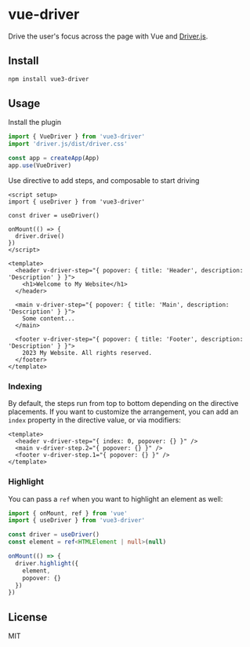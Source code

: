 # vue-driver

Drive the user's focus across the page with Vue and [Driver.js](https://driverjs.com).

## Install

```bash
npm install vue3-driver
```

## Usage

Install the plugin

```js
import { VueDriver } from 'vue3-driver'
import 'driver.js/dist/driver.css'

const app = createApp(App)
app.use(VueDriver)
```

Use directive to add steps, and composable to start driving

```vue
<script setup>
import { useDriver } from 'vue3-driver'

const driver = useDriver()

onMount(() => {
  driver.drive()
})
</script>

<template>
  <header v-driver-step="{ popover: { title: 'Header', description: 'Description' } }">
    <h1>Welcome to My Website</h1>
  </header>

  <main v-driver-step="{ popover: { title: 'Main', description: 'Description' } }">
    Some content...
  </main>

  <footer v-driver-step="{ popover: { title: 'Footer', description: 'Description' } }">
    2023 My Website. All rights reserved.
  </footer>
</template>
```

### Indexing

By default, the steps run from top to bottom depending on the directive placements. If you want to customize the arrangement, you can add an `index` property in the directive value, or via modifiers:

```vue
<template>
  <header v-driver-step="{ index: 0, popover: {} }" />
  <main v-driver-step.2="{ popover: {} }" />
  <footer v-driver-step.1="{ popover: {} }" />
</template>
```

### Highlight

You can pass a `ref` when you want to highlight an element as well:

```ts
import { onMount, ref } from 'vue'
import { useDriver } from 'vue3-driver'

const driver = useDriver()
const element = ref<HTMLElement | null>(null)

onMount(() => {
  driver.highlight({
    element,
    popover: {}
  })
})
```

## License

MIT
